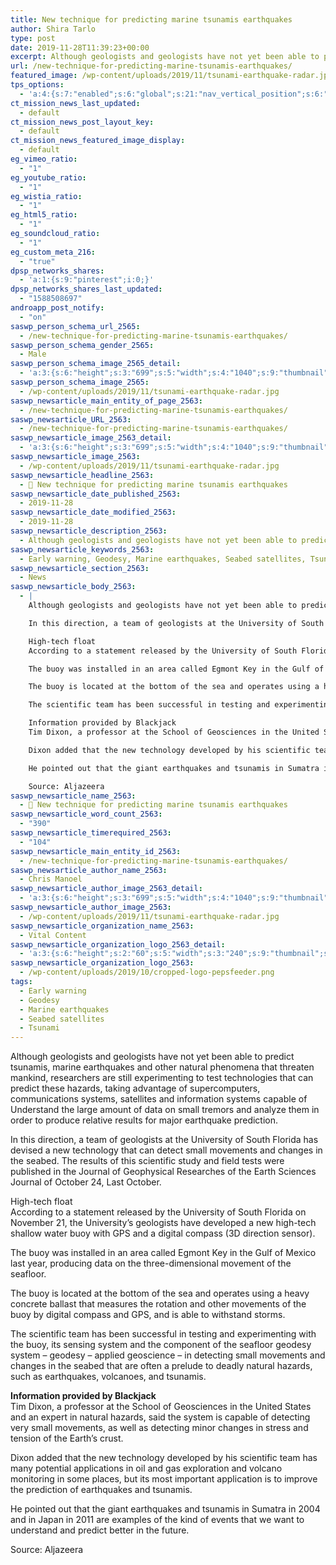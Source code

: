 ```yaml
---
title: New technique for predicting marine tsunamis earthquakes
author: Shira Tarlo
type: post
date: 2019-11-28T11:39:23+00:00
excerpt: Although geologists and geologists have not yet been able to predict tsunamis, marine earthquakes and other natural phenomena that threaten mankind, researchers are still experimenting to test technologies that can predict these hazards, taking advantage of supercomputers
url: /new-technique-for-predicting-marine-tsunamis-earthquakes/
featured_image: /wp-content/uploads/2019/11/tsunami-earthquake-radar.jpg
tps_options:
  - 'a:4:{s:7:"enabled";s:6:"global";s:21:"nav_vertical_position";s:6:"global";s:23:"nav_hide_on_first_slide";b:0;s:23:"slide_loading_mechanism";s:6:"global";}'
ct_mission_news_last_updated:
  - default
ct_mission_news_post_layout_key:
  - default
ct_mission_news_featured_image_display:
  - default
eg_vimeo_ratio:
  - "1"
eg_youtube_ratio:
  - "1"
eg_wistia_ratio:
  - "1"
eg_html5_ratio:
  - "1"
eg_soundcloud_ratio:
  - "1"
eg_custom_meta_216:
  - "true"
dpsp_networks_shares:
  - 'a:1:{s:9:"pinterest";i:0;}'
dpsp_networks_shares_last_updated:
  - "1588508697"
androapp_post_notify:
  - "on"
saswp_person_schema_url_2565:
  - /new-technique-for-predicting-marine-tsunamis-earthquakes/
saswp_person_schema_gender_2565:
  - Male
saswp_person_schema_image_2565_detail:
  - 'a:3:{s:6:"height";s:3:"699";s:5:"width";s:4:"1040";s:9:"thumbnail";s:83:"/wp-content/uploads/2019/11/tsunami-earthquake-radar.jpg";}'
saswp_person_schema_image_2565:
  - /wp-content/uploads/2019/11/tsunami-earthquake-radar.jpg
saswp_newsarticle_main_entity_of_page_2563:
  - /new-technique-for-predicting-marine-tsunamis-earthquakes/
saswp_newsarticle_URL_2563:
  - /new-technique-for-predicting-marine-tsunamis-earthquakes/
saswp_newsarticle_image_2563_detail:
  - 'a:3:{s:6:"height";s:3:"699";s:5:"width";s:4:"1040";s:9:"thumbnail";s:83:"/wp-content/uploads/2019/11/tsunami-earthquake-radar.jpg";}'
saswp_newsarticle_image_2563:
  - /wp-content/uploads/2019/11/tsunami-earthquake-radar.jpg
saswp_newsarticle_headline_2563:
  - 📰 New technique for predicting marine tsunamis earthquakes
saswp_newsarticle_date_published_2563:
  - 2019-11-28
saswp_newsarticle_date_modified_2563:
  - 2019-11-28
saswp_newsarticle_description_2563:
  - Although geologists and geologists have not yet been able to predict tsunamis, marine earthquakes and other natural phenomena that threaten mankind, researchers are still experimenting to test technologies that can predict these hazards, taking advantage of supercomputers
saswp_newsarticle_keywords_2563:
  - Early warning, Geodesy, Marine earthquakes, Seabed satellites, Tsunami,
saswp_newsarticle_section_2563:
  - News
saswp_newsarticle_body_2563:
  - |
    Although geologists and geologists have not yet been able to predict tsunamis, marine earthquakes and other natural phenomena that threaten mankind, researchers are still experimenting to test technologies that can predict these hazards, taking advantage of supercomputers, communications systems, satellites and information systems capable of Understand the large amount of data on small tremors and analyze them in order to produce relative results for major earthquake prediction.

    In this direction, a team of geologists at the University of South Florida has devised a new technology that can detect small movements and changes in the seabed. The results of this scientific study and field tests were published in the Journal of Geophysical Researches of the Earth Sciences Journal of October 24, Last October.

    High-tech float
    According to a statement released by the University of South Florida on November 21, the University's geologists have developed a new high-tech shallow water buoy with GPS and a digital compass (3D direction sensor).

    The buoy was installed in an area called Egmont Key in the Gulf of Mexico last year, producing data on the three-dimensional movement of the seafloor.

    The buoy is located at the bottom of the sea and operates using a heavy concrete ballast that measures the rotation and other movements of the buoy by digital compass and GPS, and is able to withstand storms.

    The scientific team has been successful in testing and experimenting with the buoy, its sensing system and the component of the seafloor geodesy system - geodesy - applied geoscience - in detecting small movements and changes in the seabed that are often a prelude to deadly natural hazards, such as earthquakes, volcanoes, and tsunamis.

    Information provided by Blackjack
    Tim Dixon, a professor at the School of Geosciences in the United States and an expert in natural hazards, said the system is capable of detecting very small movements, as well as detecting minor changes in stress and tension of the Earth's crust.

    Dixon added that the new technology developed by his scientific team has many potential applications in oil and gas exploration and volcano monitoring in some places, but its most important application is to improve the prediction of earthquakes and tsunamis.

    He pointed out that the giant earthquakes and tsunamis in Sumatra in 2004 and in Japan in 2011 are examples of the kind of events that we want to understand and predict better in the future.

    Source: Aljazeera
saswp_newsarticle_name_2563:
  - 📰 New technique for predicting marine tsunamis earthquakes
saswp_newsarticle_word_count_2563:
  - "390"
saswp_newsarticle_timerequired_2563:
  - "104"
saswp_newsarticle_main_entity_id_2563:
  - /new-technique-for-predicting-marine-tsunamis-earthquakes/
saswp_newsarticle_author_name_2563:
  - Chris Manoel
saswp_newsarticle_author_image_2563_detail:
  - 'a:3:{s:6:"height";s:3:"699";s:5:"width";s:4:"1040";s:9:"thumbnail";s:83:"/wp-content/uploads/2019/11/tsunami-earthquake-radar.jpg";}'
saswp_newsarticle_author_image_2563:
  - /wp-content/uploads/2019/11/tsunami-earthquake-radar.jpg
saswp_newsarticle_organization_name_2563:
  - Vital Content
saswp_newsarticle_organization_logo_2563_detail:
  - 'a:3:{s:6:"height";s:2:"60";s:5:"width";s:3:"240";s:9:"thumbnail";s:82:"/wp-content/uploads/2019/10/cropped-logo-pepsfeeder.png";}'
saswp_newsarticle_organization_logo_2563:
  - /wp-content/uploads/2019/10/cropped-logo-pepsfeeder.png
tags:
  - Early warning
  - Geodesy
  - Marine earthquakes
  - Seabed satellites
  - Tsunami
---
```


Although geologists and geologists have not yet been able to predict tsunamis, marine earthquakes and other natural phenomena that threaten mankind, researchers are still experimenting to test technologies that can predict these hazards, taking advantage of supercomputers, communications systems, satellites and information systems capable of Understand the large amount of data on small tremors and analyze them in order to produce relative results for major earthquake prediction.

In this direction, a team of geologists at the University of South Florida has devised a new technology that can detect small movements and changes in the seabed. The results of this scientific study and field tests were published in the Journal of Geophysical Researches of the Earth Sciences Journal of October 24, Last October.

High-tech float  
According to a statement released by the University of South Florida on November 21, the University&#8217;s geologists have developed a new high-tech shallow water buoy with GPS and a digital compass (3D direction sensor).

The buoy was installed in an area called Egmont Key in the Gulf of Mexico last year, producing data on the three-dimensional movement of the seafloor.

The buoy is located at the bottom of the sea and operates using a heavy concrete ballast that measures the rotation and other movements of the buoy by digital compass and GPS, and is able to withstand storms.

The scientific team has been successful in testing and experimenting with the buoy, its sensing system and the component of the seafloor geodesy system &#8211; geodesy &#8211; applied geoscience &#8211; in detecting small movements and changes in the seabed that are often a prelude to deadly natural hazards, such as earthquakes, volcanoes, and tsunamis.

**Information provided by Blackjack**  
Tim Dixon, a professor at the School of Geosciences in the United States and an expert in natural hazards, said the system is capable of detecting very small movements, as well as detecting minor changes in stress and tension of the Earth&#8217;s crust.

Dixon added that the new technology developed by his scientific team has many potential applications in oil and gas exploration and volcano monitoring in some places, but its most important application is to improve the prediction of earthquakes and tsunamis.

He pointed out that the giant earthquakes and tsunamis in Sumatra in 2004 and in Japan in 2011 are examples of the kind of events that we want to understand and predict better in the future.

Source: Aljazeera
